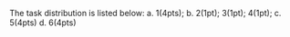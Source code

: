 The task distribution is listed below:
      a. 1(4pts); 
      b. 2(1pt); 3(1pt); 4(1pt);
      c. 5(4pts)
      d. 6(4pts)
      
